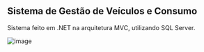 ## Sistema de Gestão de Veículos e Consumo

Sistema feito em .NET na arquitetura MVC, utilizando SQL Server. 

![image](https://github.com/user-attachments/assets/c4aa2b30-00db-412f-99a1-5496e6906168)
